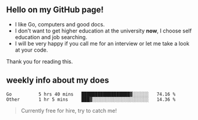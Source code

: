 ## Hello on my GitHub page!

- I like Go, computers and good docs.
- I don't want to get higher education at the university **now**, I choose self education and job searching.
- I will be very happy if you call me for an interview or let me take a look at your code.

Thank you for reading this.

## weekly info about my does
<!--START_SECTION:waka-->

```text
Go          5 hrs 40 mins   ██████████████████▓░░░░░░   74.16 %
Other       1 hr 5 mins     ███▓░░░░░░░░░░░░░░░░░░░░░   14.36 %
```

<!--END_SECTION:waka-->

> Currently free for hire, try to catch me!
